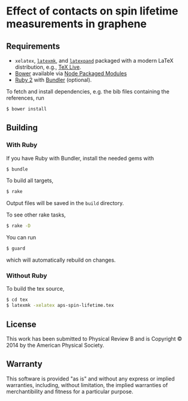 # Effect of contacts on spin lifetime measurements in graphene

## Requirements

- `xelatex`, [`latexmk`](http://www.ctan.org/pkg/latexmk/),
  and [`latexpand`](http://www.ctan.org/pkg/latexpand/)
  packaged with a modern LaTeX distribution,
  e.g., [TeX Live](http://www.tug.org/texlive/).
- [Bower](http://bower.io/) available via
  [Node Packaged Modules](https://npmjs.org/)
- [Ruby 2](https://www.ruby-lang.org/)
  with [Bundler](http://bundler.io/) (optional).

To fetch and install dependencies, e.g. the bib files containing the references, run

````bash
$ bower install
````

## Building

### With Ruby

If you have Ruby with Bundler, install the needed gems with

````bash
$ bundle
````

To build all targets,

````bash
$ rake
````

Output files will be saved in the `build` directory.

To see other rake tasks,

````bash
$ rake -D
````

You can run

````bash
$ guard
````

which will automatically rebuild on changes.

### Without Ruby

To build the tex source,

````bash
$ cd tex
$ latexmk -xelatex aps-spin-lifetime.tex
````

## License

This work has been submitted to Physical Review B and is Copyright © 2014 by the American Physical Society.

## Warranty

This software is provided "as is" and without any express or
implied warranties, including, without limitation, the implied
warranties of merchantibility and fitness for a particular
purpose.
